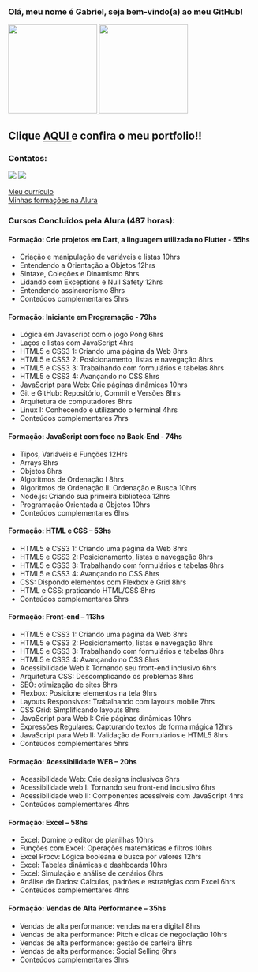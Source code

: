 ### Olá, meu nome é Gabriel, seja bem-vindo(a) ao meu GitHub!
<div>
<a href="https://github.com/gabrielitaqui">
<img height="180em" src="https://github-readme-stats.vercel.app/api/top-langs/?username=gabrielitaqui&layout=compact&langs_count=7&theme=dracula"/>
<img height="180em" src="https://github-readme-stats.vercel.app/api?username=gabrielitaqui&show_icons=true&theme=dracula&include_all_commits=true&count_private=true"/>
</a>

<h2> Clique <a href="https://gabrielitaqui.github.io/Portfolio/"> AQUI </a> e confira o meu portfolio!! </h2>
</div>

### Contatos:

<div>
<a href = "mailto:itaquigabriel@gmail.com"><img src="https://img.shields.io/badge/Gmail-D14836?style=for-the-badge&logo=gmail&logoColor=white" target="_blank"></a>
<a href="https://www.linkedin.com/in/gabriel-itaqui-248768165/" target="_blank"><img src="https://img.shields.io/badge/-LinkedIn-%230077B5?style=for-the-badge&logo=linkedin&logoColor=white" target="_blank"></a>   
</div>

<a href="https://gabrielitaqui.github.io/Curriculo-Gabriel-Itaqui/" target="_blank"> Meu currículo </a> <br>
<a href="https://cursos.alura.com.br/user/itaquigabriel/fullCertificate/4ef2d6781224cd05336eb3111cdb494d" target="_blank">Minhas formações na Alura</a> <br>

<h3>Cursos Concluidos pela Alura (487 horas):</h3>
  <h4>Formação: Crie projetos em Dart, a linguagem utilizada no Flutter - 55hs</h4>
  <ul>
    <li>Criação e manipulação de variáveis e listas 10hrs</li>
    <li>Entendendo a Orientação a Objetos 12hrs</li>
    <li>Sintaxe, Coleções e Dinamismo 8hrs</li>
    <li>Lidando com Exceptions e Null Safety 12hrs</li>
    <li>Entendendo assincronismo 8hrs</li>
    <li>Conteúdos complementares 5hrs </li>
  </ul>

  <h4>Formação: Iniciante em Programação - 79hs</h4>
  <ul>
    <li>Lógica em Javascript com o jogo Pong 6hrs</li>
    <li>Laços e listas com JavaScript 4hrs</li>
    <li>HTML5 e CSS3 1: Criando uma página da Web 8hrs</li>
    <li>HTML5 e CSS3 2: Posicionamento, listas e navegação 8hrs</li>
    <li>HTML5 e CSS3 3: Trabalhando com formulários e tabelas 8hrs</li>
    <li>HTML5 e CSS3 4: Avançando no CSS 8hrs</li>
    <li>JavaScript para Web: Crie páginas dinâmicas 10hrs</li>
    <li>Git e GitHub: Repositório, Commit e Versões 8hrs</li>
    <li>Arquitetura de computadores 8hrs</li>
    <li>Linux I: Conhecendo e utilizando o terminal 4hrs</li>
    <li>Conteúdos complementares 7hrs</li>
  </ul>

  <h4>Formação: JavaScript com foco no Back-End - 74hs</h4>
  <ul>
    <li>Tipos, Variáveis e Funções 12Hrs</li>
    <li>Arrays 8hrs</li>
    <li>Objetos 8hrs</li>
    <li>Algoritmos de Ordenação I 8hrs</li>
    <li>Algoritmos de Ordenação II: Ordenação e Busca 10hrs</li>
    <li>Node.js: Criando sua primeira biblioteca 12hrs</li>
    <li>Programação Orientada a Objetos 10hrs</li>
    <li>Conteúdos complementares 6hrs</li>
  </ul>

  <h4>Formação: HTML e CSS – 53hs</h4>
  <ul>
    <li>HTML5 e CSS3 1: Criando uma página da Web 8hrs</li>
    <li>HTML5 e CSS3 2: Posicionamento, listas e navegação 8hrs</li>
    <li>HTML5 e CSS3 3: Trabalhando com formulários e tabelas 8hrs</li>
    <li>HTML5 e CSS3 4: Avançando no CSS 8hrs</li>
    <li>CSS: Dispondo elementos com Flexbox e Grid 8hrs</li>
    <li>HTML e CSS: praticando HTML/CSS 8hrs</li>
    <li>Conteúdos complementares 5hrs</li>
  </ul>

  <h4>Formação: Front-end – 113hs</h4>
  <ul>
    <li>HTML5 e CSS3 1: Criando uma página da Web 8hrs</li>
    <li>HTML5 e CSS3 2: Posicionamento, listas e navegação 8hrs</li>
    <li>HTML5 e CSS3 3: Trabalhando com formulários e tabelas 8hrs</li>
    <li>HTML5 e CSS3 4: Avançando no CSS 8hrs</li>
    <li>Acessibilidade Web I: Tornando seu front-end inclusivo 6hrs</li>
    <li>Arquitetura CSS: Descomplicando os problemas 8hrs</li>
    <li>SEO: otimização de sites 8hrs</li>
    <li>Flexbox: Posicione elementos na tela 9hrs</li>
    <li>Layouts Responsivos: Trabalhando com layouts mobile 7hrs</li>
    <li>CSS Grid: Simplificando layouts 8hrs</li>
    <li>JavaScript para Web I: Crie páginas dinâmicas 10hrs</li>
    <li>Expressões Regulares: Capturando textos de forma mágica 12hrs</li>
    <li>JavaScript para Web II: Validação de Formulários e HTML5 8hrs</li>
    <li>Conteúdos complementares 5hrs</li>
  </ul>

  <h4>Formação: Acessibilidade WEB – 20hs</h4>
  <ul>
    <li>Acessibilidade Web: Crie designs inclusivos 6hrs</li>
    <li>Acessibilidade web I: Tornando seu front-end inclusivo 6hrs</li>
    <li>Acessibilidade web II: Componentes acessíveis com JavaScript 4hrs</li>
    <li>Conteúdos complementares 4hrs</li>
  </ul>

  <h4>Formação: Excel – 58hs</h4>
  <ul>
    <li>Excel: Domine o editor de planilhas 10hrs</li>
    <li>Funções com Excel: Operações matemáticas e filtros 10hrs</li>
    <li>Excel Procv: Lógica booleana e busca por valores 12hrs</li>
    <li>Excel: Tabelas dinâmicas e dashboards 10hrs</li>
    <li>Excel: Simulação e análise de cenários 6hrs</li>
    <li>Análise de Dados: Cálculos, padrões e estratégias com Excel 6hrs</li>
    <li>Conteúdos complementares 4hrs</li>
  </ul>

  <h4>Formação: Vendas de Alta Performance – 35hs</h4>
  <ul>
    <li>Vendas de alta performance: vendas na era digital 8hrs</li>
    <li>Vendas de alta performance: Pitch e dicas de negociação 10hrs</li>
    <li>Vendas de alta performance: gestão de carteira 8hrs</li>
    <li>Vendas de alta performance: Social Selling 6hrs</li>
    <li>Conteúdos complementares 3hrs</li>
  
  
